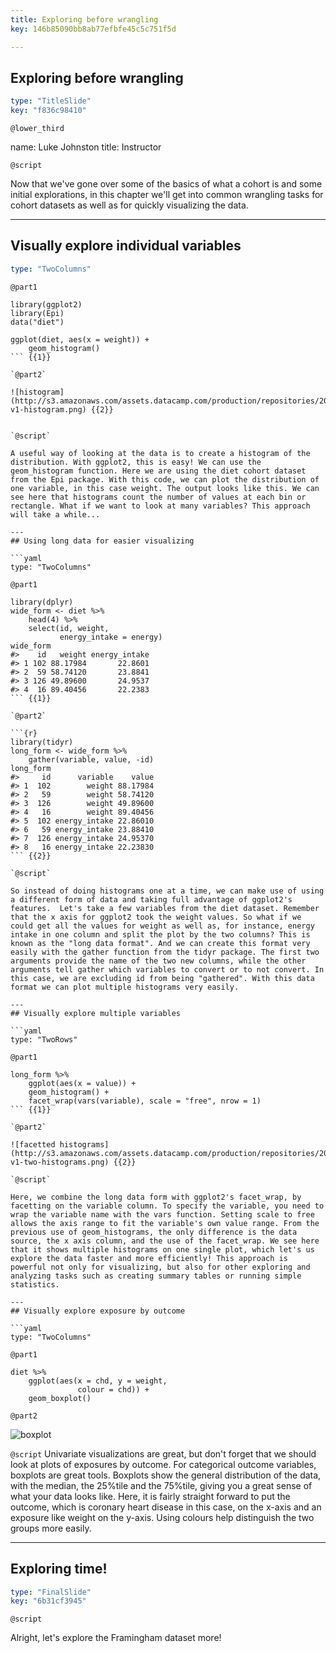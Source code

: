 ```yaml
---
title: Exploring before wrangling
key: 146b85090bb8ab77efbfe45c5c751f5d

---
```

## Exploring before wrangling

```yaml
type: "TitleSlide"
key: "f836c98410"
```

`@lower_third`

name: Luke Johnston
title: Instructor

`@script`

Now that we've gone over some of the basics of what a cohort is and some initial explorations, in this chapter we'll get into common wrangling tasks for cohort datasets as well as for quickly visualizing the data.

---
## Visually explore individual variables

```yaml
type: "TwoColumns"
```

`@part1`

```{r}
library(ggplot2)
library(Epi)
data("diet")

ggplot(diet, aes(x = weight)) +
    geom_histogram()
``` {{1}}

`@part2`

![histogram](http://s3.amazonaws.com/assets.datacamp.com/production/repositories/2079/datasets/a7a52d4b64aa5f2562fdf34478a8a31912e070fa/ch2-v1-histogram.png) {{2}}


`@script`

A useful way of looking at the data is to create a histogram of the distribution. With ggplot2, this is easy! We can use the geom_histogram function. Here we are using the diet cohort dataset from the Epi package. With this code, we can plot the distribution of one variable, in this case weight. The output looks like this. We can see here that histograms count the number of values at each bin or rectangle. What if we want to look at many variables? This approach will take a while...

---
## Using long data for easier visualizing

```yaml
type: "TwoColumns"
```

`@part1`

```{r}
library(dplyr)
wide_form <- diet %>%
    head(4) %>%
    select(id, weight, 
           energy_intake = energy)
wide_form
#>    id   weight energy_intake
#> 1 102 88.17984       22.8601
#> 2  59 58.74120       23.8841
#> 3 126 49.89600       24.9537
#> 4  16 89.40456       22.2383
``` {{1}}

`@part2`

```{r}
library(tidyr)
long_form <- wide_form %>%
    gather(variable, value, -id)
long_form
#>     id      variable    value
#> 1  102        weight 88.17984
#> 2   59        weight 58.74120
#> 3  126        weight 49.89600
#> 4   16        weight 89.40456
#> 5  102 energy_intake 22.86010
#> 6   59 energy_intake 23.88410
#> 7  126 energy_intake 24.95370
#> 8   16 energy_intake 22.23830
``` {{2}}

`@script`

So instead of doing histograms one at a time, we can make use of using a different form of data and taking full advantage of ggplot2's features.  Let's take a few variables from the diet dataset. Remember that the x axis for ggplot2 took the weight values. So what if we could get all the values for weight as well as, for instance, energy intake in one column and split the plot by the two columns? This is known as the "long data format". And we can create this format very easily with the gather function from the tidyr package. The first two arguments provide the name of the two new columns, while the other arguments tell gather which variables to convert or to not convert. In this case, we are excluding id from being "gathered". With this data format we can plot multiple histograms very easily.

---
## Visually explore multiple variables

```yaml
type: "TwoRows"
```

`@part1`

```{r}
long_form %>%
    ggplot(aes(x = value)) +
    geom_histogram() +
    facet_wrap(vars(variable), scale = "free", nrow = 1)
``` {{1}}

`@part2`

![facetted histograms](http://s3.amazonaws.com/assets.datacamp.com/production/repositories/2079/datasets/c386000b62449e65e45d4465ddc2aac280c7d167/ch2-v1-two-histograms.png) {{2}}

`@script`

Here, we combine the long data form with ggplot2's facet_wrap, by facetting on the variable column. To specify the variable, you need to wrap the variable name with the vars function. Setting scale to free allows the axis range to fit the variable's own value range. From the previous use of geom_histograms, the only difference is the data source, the x axis column, and the use of the facet_wrap. We see here that it shows multiple histograms on one single plot, which let's us explore the data faster and more efficiently! This approach is powerful not only for visualizing, but also for other exploring and analyzing tasks such as creating summary tables or running simple statistics.

---
## Visually explore exposure by outcome

```yaml
type: "TwoColumns"
```

`@part1`

```{r}
diet %>%
    ggplot(aes(x = chd, y = weight,
               colour = chd)) +
    geom_boxplot()
``` 

`@part2`

![boxplot](http://assets.datacamp.com/production/repositories/2079/datasets/8501ad0061c59bb5f1757a2ad99652fd11f70952/ch2-v1-boxplot.png) 

`@script`
Univariate visualizations are great, but don't forget that we should look at plots of exposures by outcome. For categorical outcome variables, boxplots are great tools. Boxplots show the general distribution of the data, with the median, the 25%tile and the 75%tile, giving you a great sense of what your data looks like. Here, it is fairly straight forward to put the outcome, which is coronary heart disease in this case, on the x-axis and an exposure like weight on the y-axis. Using colours help distinguish the two groups more easily.

---
## Exploring time!

```yaml
type: "FinalSlide"
key: "6b31cf3945"
```

`@script`

Alright, let's explore the Framingham dataset more!
